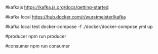 #kafkajs 
https://kafka.js.org/docs/getting-started

#kafka local
https://hub.docker.com/r/wurstmeister/kafka

#kafka local test
docker-compose -f ./docker/docker-compose.yml up

#producer
npm run producer

#consumer
npm run consumer